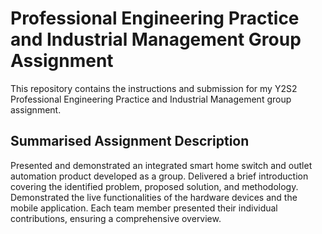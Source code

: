 # Professional Engineering Practice and Industrial Management Group Assignment
This repository contains the instructions and submission for my Y2S2 Professional Engineering Practice and Industrial Management group assignment.

## Summarised Assignment Description
Presented and demonstrated an integrated smart home switch and outlet automation product developed as a group. Delivered a brief introduction covering the identified problem, proposed solution, and methodology. Demonstrated the live functionalities of the hardware devices and the mobile application. Each team member presented their individual contributions, ensuring a comprehensive overview.
